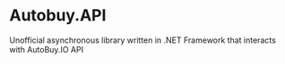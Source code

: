 # Autobuy.API
Unofficial asynchronous library written in .NET Framework that interacts with AutoBuy.IO API

